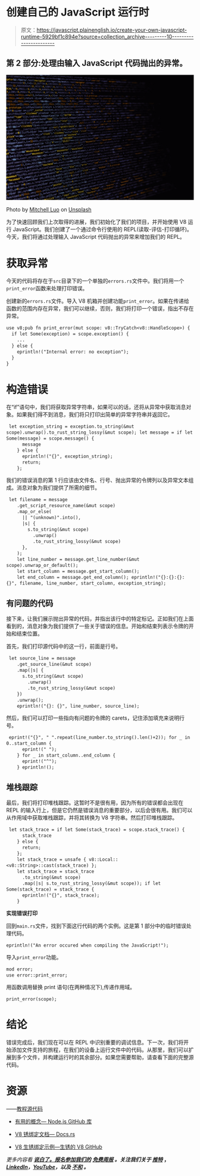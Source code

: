 # 创建自己的 JavaScript 运行时

> 原文：<https://javascript.plainenglish.io/create-your-own-javascript-runtime-5929bf1c894e?source=collection_archive---------10----------------------->

## 第 2 部分:处理由输入 JavaScript 代码抛出的异常。

![](img/e3a2d56a7ba09e5f599266f9f7f4405e.png)

Photo by [Mitchell Luo](https://unsplash.com/@mitchel3uo?utm_source=medium&utm_medium=referral) on [Unsplash](https://unsplash.com?utm_source=medium&utm_medium=referral)

为了快速回顾我们上次取得的进展，我们初始化了我们的项目，并开始使用 V8 运行 JavaScript。我们创建了一个通过命令行使用的 REPL(读取-评估-打印循环)。今天，我们将通过处理输入 JavaScript 代码抛出的异常来增加我们的 REPL。

# **获取异常**

今天的代码将存在于`src`目录下的一个单独的`errors.rs`文件中。我们将用一个`print_error`函数来处理打印错误。

创建新的`errors.rs`文件。导入 V8 机箱并创建功能`print_error`。如果在传递给函数的范围内存在异常，我们可以继续，否则，我们将打印一个错误，指出不存在异常。

```
use v8;pub fn print_error(mut scope: v8::TryCatch<v8::HandleScope>) {
  if let Some(exception) = scope.exception() {
    ...
  } else {
    eprintln!("Internal error: no exception");
  }
}
```

# **构造错误**

在“if”语句中，我们将获取异常字符串，如果可以的话，还将从异常中获取消息对象。如果我们得不到消息，我们将只打印出简单的异常字符串并返回它。

```
 let exception_string = exception.to_string(&mut scope).unwrap().to_rust_string_lossy(&mut scope); let message = if let Some(message) = scope.message() {
      message
    } else {
      eprintln!("{}", exception_string);
      return;
    };
```

我们的错误消息的第 1 行应该由文件名、行号、抛出异常的令牌列以及异常文本组成。消息对象为我们提供了所需的细节。

```
 let filename = message
    .get_script_resource_name(&mut scope)
    .map_or_else(
      || "(unknown)".into(),
      |s| {
        s.to_string(&mut scope)
          .unwrap()
          .to_rust_string_lossy(&mut scope)
      },
    );
    let line_number = message.get_line_number(&mut scope).unwrap_or_default();
    let start_column = message.get_start_column();
    let end_column = message.get_end_column(); eprintln!("{}:{}:{}: {}", filename, line_number, start_column, exception_string);
```

## **有问题的代码**

接下来，让我们展示抛出异常的代码，并指出该行中的特定标记。正如我们在上面看到的，消息对象为我们提供了一些关于错误的信息。开始和结束列表示令牌的开始和结束位置。

首先，我们打印源代码中的这一行，前面是行号。

```
 let source_line = message
    .get_source_line(&mut scope)
    .map(|s| {
      s.to_string(&mut scope)
        .unwrap()
        .to_rust_string_lossy(&mut scope)
    })
    .unwrap();
    eprintln!("{}: {}", line_number, source_line);
```

然后，我们可以打印一些指向有问题的令牌的 carets，记住添加填充来说明行号。

```
 eprint!("{}", " ".repeat(line_number.to_string().len()+2)); for _ in 0..start_column {
      eprint!(" ");
    } for _ in start_column..end_column {
      eprint!("^");
    } eprintln!();
```

## **堆栈跟踪**

最后，我们将打印堆栈跟踪。这暂时不是很有用，因为所有的错误都会出现在 REPL 的输入行上，但是它仍然是错误消息的重要部分，以后会很有用。我们可以从作用域中获取堆栈跟踪，并将其转换为 V8 字符串。然后打印堆栈跟踪。

```
 let stack_trace = if let Some(stack_trace) = scope.stack_trace() {
      stack_trace
    } else {
      return;
    };
    let stack_trace = unsafe { v8::Local::<v8::String>::cast(stack_trace) };
    let stack_trace = stack_trace
      .to_string(&mut scope)
      .map(|s| s.to_rust_string_lossy(&mut scope)); if let Some(stack_trace) = stack_trace {
      eprintln!("{}", stack_trace);
    }
```

**实现错误打印**

回到`main.rs`文件，找到下面这行代码的两个实例。这是第 1 部分中的临时错误处理代码。

```
eprintln!("An error occured when compiling the JavaScript!");
```

导入`print_error`功能。

```
mod error;
use error::print_error;
```

用函数调用替换 print 语句(在两种情况下),传递作用域。

```
print_error(scope);
```

# **结论**

错误完成后，我们现在可以在 REPL 中识别重要的调试信息。下一次，我们将开始添加文件支持的旅程，在我们的设备上运行文件中的代码。从那里，我们可以扩展到多个文件，并构建运行时的其余部分。如果您需要帮助，请查看下面的完整源代码。

# **资源**

——[教程源代码](https://github.com/TheOtterlord/v8-runtime-tutorial/tree/main/02-handling-errors)

- [有用的概念— Node.js GitHub 库](https://github.com/nodejs/node/tree/main/src#helpful-concepts)

- [V8 锈绑定文档— Docs.rs](https://docs.rs/v8/latest/v8/index.html)

- [V8 生锈绑定示例—生锈的 V8 GitHub](https://github.com/denoland/rusty_v8/tree/main/examples)

*更多内容看* [***说白了。报名参加我们的***](https://plainenglish.io/) **[***免费周报***](http://newsletter.plainenglish.io/) *。关注我们关于* [***推特***](https://twitter.com/inPlainEngHQ) ，[***LinkedIn***](https://www.linkedin.com/company/inplainenglish/)*，*[***YouTube***](https://www.youtube.com/channel/UCtipWUghju290NWcn8jhyAw)*，以及* [***不和***](https://discord.gg/GtDtUAvyhW) *。***